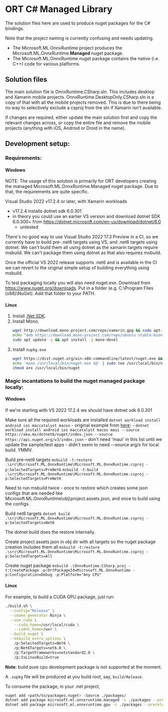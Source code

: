 # ORT C# Managed Library

The solution files here are used to produce nuget packages for the C# bindings.

Note that the project naming is currently confusing and needs updating.

  - The Microsoft.ML.OnnxRuntime project produces the Microsoft.ML.OnnxRuntime.**Managed** nuget package.
  - The Microsoft.ML.OnnxRuntime nuget package contains the native (i.e. C++) code for various platforms.

## Solution files

The main solution file is OnnxRuntime.CSharp.sln. This includes desktop and Xamarin mobile projects.
OnnxRuntime.DesktopOnly.CSharp.sln is a copy of that with all the mobile projects removed. This is
due to there being no way to selectively exclude a csproj from the sln if Xamarin isn't available.

If changes are required, either update the main solution first and copy the relevant changes across,
or copy the entire file and remove the mobile projects (anything with iOS, Android or Droid in the name).

## Development setup:

### Requirements:

#### Windows

NOTE: The usage of this solution is primarily for ORT developers creating the managed Microsoft.ML.OnnxRuntime.Managed
      nuget package. Due to that, the requirements are quite specific.

Visual Studio 2022 v17.2.4 or later, with Xamarin workloads
  - v17.2.4 installs dotnet sdk 6.0.301
  - in theory you could use an earlier VS version and download dotnet SDK 6.0.300+ from https://dotnet.microsoft.com/en-us/download/dotnet/6.0
    - untested

There's no good way to use Visual Studio 2022 17.3 Preview in a CI, so we currently have to build pre-.net6 targets
using VS, and .net6 targets using dotnet. We can't build them all using dotnet as the xamarin targets require msbuild.
We can't package them using dotnet as that also requires msbuild.

Once the official VS 2022 release supports .net6 and is available in the CI we can revert to the original simple
setup of building everything using msbuild.

To test packaging locally you will also need nuget.exe.
Download from https://www.nuget.org/downloads.
Put in a folder (e.g. C:\Program Files (x86)\NuGet).
Add that folder to your PATH.

#### Linux

1. Install [.Net SDK](https://dotnet.microsoft.com/download).
2. Install Mono.
   ```bash
   wget http://download.mono-project.com/repo/xamarin.gpg && sudo apt-key add xamarin.gpg && rm xamarin.gpg
   echo "deb https://download.mono-project.com/repo/ubuntu stable-bionic main" | sudo tee /etc/apt/sources.list.d/mono-official-stable.list
   sudo apt update -y && apt install -y mono-devel
   ```
3. Install `nupkg.exe`
   ```bash
   wget https://dist.nuget.org/win-x86-commandline/latest/nuget.exe && sudo mv nuget.exe /usr/local/bin/nuget.exe
   echo 'mono /usr/local/bin/nuget.exe $@' | sudo tee /usr/local/bin/nuget
   chmod a+x /usr/local/bin/nuget
   ```

### Magic incantations to build the nuget managed package locally:

#### Windows

If we're starting with VS 2022 17.2.4 we should have dotnet sdk 6.0.301

Make sure all the required workloads are installed
  `dotnet workload install android ios maccatalyst macos`
    - original example from [here](https://github.com/Sweekriti91/maui-samples/blob/swsat/devops/6.0/Apps/WeatherTwentyOne/devops/AzureDevOps/azdo_windows.yml):
      - `dotnet workload install android ios maccatalyst macos maui --source https://aka.ms/dotnet6/nuget/index.json --source https://api.nuget.org/v3/index.json`
    - don't need 'maui' in this list until we update the sample/test apps
    - didn't seem to need --source arg/s for local build. YMMV.

Build pre-net6 targets
  `msbuild -t:restore .\src\Microsoft.ML.OnnxRuntime\Microsoft.ML.OnnxRuntime.csproj -p:SelectedTargets=PreNet6`
  `msbuild -t:build .\src\Microsoft.ML.OnnxRuntime\Microsoft.ML.OnnxRuntime.csproj -p:SelectedTargets=PreNet6`

  Need to run msbuild twice - once to restore which creates some json configs that are needed like
  Microsoft.ML.OnnxRuntime\obj\project.assets.json, and once to build using the configs.

Build net6 targets
  `dotnet build .\src\Microsoft.ML.OnnxRuntime\Microsoft.ML.OnnxRuntime.csproj -p:SelectedTargets=Net6`

  The dotnet build does the restore internally.

Create project.assets.json in obj dir with all targets so the nuget package creation includes them all
  `msbuild -t:restore .\src\Microsoft.ML.OnnxRuntime\Microsoft.ML.OnnxRuntime.csproj -p:SelectedTargets=All`

Create nuget package
  `msbuild .\OnnxRuntime.CSharp.proj -t:CreatePackage -p:OrtPackageId=Microsoft.ML.OnnxRuntime -p:Configuration=Debug -p:Platform="Any CPU"`

#### Linux

For example, to build a CUDA GPU package, just run:
```bash
./build.sh \
  --config="Release" \
  --cmake_generator Ninja \
  --use_cuda \
    --cuda_home=/usr/local/cuda \
    --cudnn_home=/usr \
  --build_nuget \
  --msbuild_extra_options \
    /p:SelectedTargets=Net6 \
    /p:Net6Targets=net6.0 \
    /p:TargetFrameworks=netstandard2.0 \
    /p:IsLinuxBuild=true
```
**Note**: build pure cpu development package is not supported at the moment.

A `.nupkg` file will be produced at you build root, say, `build/Release`.

To consume the package, in your .net project,
```bash
nuget add <path/to/packages.nuget> -Source ./packages/
dotnet add package microsoft.ml.onnxruntime.managed -s ./packages --prerelease
dotnet add package microsoft.ml.onnxruntime.gpu -s ./packages --prerelease
```
